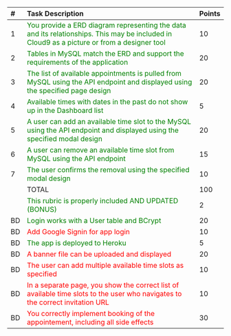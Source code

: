 <table>
<thead>
<tr>
<th style="text-align:left">#</th>
<th style="text-align:left">Task Description</th>
<th style="text-align:left">Points</th>
</tr>
</thead>
<tbody>
<tr>
<td style="text-align:left">1</td>
<td style="text-align:left; color:green">You provide a ERD diagram representing the data and its relationships. This may be included in Cloud9 as a picture or from a designer tool</td>
<td style="text-align:left">10</td>
</tr>
<tr>
<td style="text-align:left">2</td>
<td style="text-align:left; color:green">Tables in MySQL match the ERD and support the requirements of the application</td>
<td style="text-align:left">20</td>
</tr>
<tr>
<td style="text-align:left">3</td>
<td style="text-align:left; color:green">The list of available appointments is pulled from MySQL using the API endpoint and displayed using the specified page design</td>
<td style="text-align:left">20</td>
</tr>
<tr>
<td style="text-align:left">4</td>
<td style="text-align:left; color:green">Available times with dates in the past do not show up in the Dashboard list</td>
<td style="text-align:left">5</td>
</tr>
<tr>
<td style="text-align:left">5</td>
<td style="text-align:left; color:green">A user can add an available time slot to the MySQL using the API endpoint and displayed using the specified modal design</td>
<td style="text-align:left">20</td>
</tr>
<tr>
<td style="text-align:left">6</td>
<td style="text-align:left; color:green">A user can remove an available time slot from MySQL using the API endpoint</td>
<td style="text-align:left">15</td>
</tr>
<tr>
<td style="text-align:left">7</td>
<td style="text-align:left; color:green">The user confirms the removal using the specified modal design</td>
<td style="text-align:left">10</td>
</tr>
<tr>
<td style="text-align:left"></td>
<td style="text-align:left">TOTAL</td>
<td style="text-align:left">100</td>
</tr>
<tr>
<td style="text-align:left"></td>
<td style="text-align:left; color:green">This rubric is properly included AND UPDATED (BONUS)</td>
<td style="text-align:left">2</td>
</tr>
<tr>
<td style="text-align:left">BD</td>
<td style="text-align:left; color:green">Login works with a User table and BCrypt</td>
<td style="text-align:left">20</td>
</tr>
<tr>
<td style="text-align:left">BD</td>
<td style="text-align:left; color:red">Add Google Signin for app login</td>
<td style="text-align:left">10</td>
</tr>
<tr>
<td style="text-align:left">BD</td>
<td style="text-align:left; color:green">The app is deployed to Heroku</td>
<td style="text-align:left">5</td>
</tr>
<tr>
<td style="text-align:left">BD</td>
<td style="text-align:left; color:red">A banner file can be uploaded and displayed</td>
<td style="text-align:left">20</td>
</tr>
<tr>
<td style="text-align:left">BD</td>
<td style="text-align:left; color:red">The user can add multiple available time slots as specified</td>
<td style="text-align:left">10</td>
</tr>
<tr>
<td style="text-align:left">BD</td>
<td style="text-align:left; color:red">In a separate page, you show the correct list of available time slots to the user who navigates to the correct invitation URL</td>
<td style="text-align:left">10</td>
</tr>
<tr>
<td style="text-align:left">BD</td>
<td style="text-align:left; color:red">You correctly implement booking of the appointement, including all side effects</td>
<td style="text-align:left">30</td>
</tr>
</tbody>
</table>